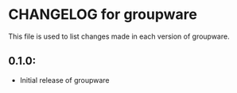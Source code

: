 # CHANGELOG for groupware

This file is used to list changes made in each version of groupware.

## 0.1.0:

* Initial release of groupware

